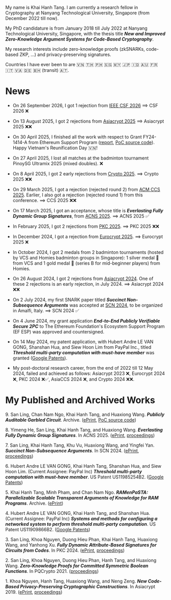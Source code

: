 My name is Khai Hanh Tang. I am currently a research fellow in Cryptography at Nanyang Technological University, Singapore (from December 2022 till now).

My PhD candidature is from January 2018 till July 2022 at Nanyang Technological University, Singapore, with the thesis title _**New and Improved Zero-Knowledge Argument Systems for Code-Based Cryptography**_.  

My research interests include zero-knowledge proofs (zkSNARKs, code-based ZKP, ...) and privacy-preserving signatures.

Countries I have ever been to are 🇻🇳 🇹🇭 🇵🇭 🇸🇬 🇲🇾 🇯🇵 🇮🇩 🇦🇺 🇫🇷 🇮🇹 🇻🇦 🇩🇪 🇧🇭 (transit) 🇦🇹.

# News
- On 26 September 2026, I got 1 rejection from [IEEE CSF 2026](https://csf2026.ieee-security.org/) ==> CSF 2026 ❌

- On 13 August 2025, I got 2 rejections from [Asiacrypt 2025](https://asiacrypt.iacr.org/2025/) ==> Asiacrypt 2025 ❌❌

- On 30 April 2025, I finished all the work with respect to Grant FY24-1414-A from Ethereum Support Program ([report](https://eprint.iacr.org/2025/772), [PoC source code](https://github.com/Crazy-Cryptographic-Buddies/pa-gc-rs)). Happy Vietnam's Reunification Day 🇻🇳!

- On 27 April 2025, I lost all matches at the badminton tournament PinoySG Ultramix 2025 (mixed doubles). ❌

- On 8 April 2025, I got 2 early rejections from [Crypto 2025](https://crypto.iacr.org/2025/). ==> Crypto 2025 ❌❌

- On 29 March 2025, I got a rejection (rejected round 2) from [ACM CCS 2025](https://www.sigsac.org/ccs/CCS2025/). Earlier, I also got a rejection (rejected round 1) from this conference. ==> CCS 2025 ❌❌

- On 17 March 2025, I got an acceptance, whose title is _**Everlasting Fully Dynamic Group Signatures**_, from [ACNS 2025](https://acns2025.fordaysec.de/). ==> ACNS 2025 ✅

- In February 2025, I got 2 rejections from [PKC 2025](https://pkc.iacr.org/2025/). ==> PKC 2025 ❌❌

- In December 2024, I got a rejection from [Eurocrypt 2025](https://eurocrypt.iacr.org/2025/). ==> Eurocrypt 2025 ❌

- In October 2024, I got 2 medals from 2 badminton tournaments (hosted by VCS and Homies badminton groups in Singapore): 1 silver medal 🥈 from VCS and 1 gold medal 🥇 (series B for mid-beginner players) from Homies.

- On 26 August 2024, I got 2 rejections from [Asiacrypt 2024](https://asiacrypt.iacr.org/2024/). One of these 2 rejections is an early rejection, in July 2024. ==> Asiacrypt 2024 ❌❌

- On 2 July 2024, my first SNARK paper titled _**Succinct Non-Subsequence Arguments**_ was accepted at [SCN 2024](https://scn.unisa.it/scn24/), to be organized in Amalfi, Italy. ==> SCN 2024 ✅

- On 4 June 2024, my grant application _**End-to-End Publicly Verifiable Secure 2PC**_ to The Ethereum Foundation's Ecosystem Support Program (EF ESP) was approved and countersigned.

- On 14 May 2024, my patent application, with Hubert Andre LE VAN GONG, Shanshan Hua, and Siew Hoon Lim from PayPal Inc., titled _**Threshold multi-party computation with must-have member**_ was granted ([Google Patents](https://patents.google.com/patent/US11985254B2/en)).

- My post-doctoral research career, from the end of 2022 till 12 May 2024, failed and achieved as follows: Asiacrypt 2023 ❌, Eurocrypt 2024 ❌, PKC 2024 ❌✅, AsiaCCS 2024 ❌, and Crypto 2024 ❌❌.

# My Published and Archived Works
9\. San Ling, Chan Nam Ngo, Khai Hanh Tang, and Huaxiong Wang. _**Publicly Auditable Garbled Circuit**_. Archive. ([ePrint](https://eprint.iacr.org/2025/772), [PoC source code](https://github.com/Crazy-Cryptographic-Buddies/pa-gc-rs))

8\. Yimeng He, San Ling, Khai Hanh Tang, and Huaxiong Wang. _**Everlasting Fully Dynamic Group Signatures**_. In ACNS 2025. ([ePrint](https://ia.cr/2025/627), [proceedings](https://link.springer.com/chapter/10.1007/978-3-031-95767-3_1))

7\. San Ling, Khai Hanh Tang, Khu Vu, Huaxiong Wang, and Yingfei Yan. _**Succinct Non-Subsequence Arguments**_. In SCN 2024. ([ePrint](https://ia.cr/2024/1264), [proceedings](https://link.springer.com/chapter/10.1007/978-3-031-71070-4_2))

6\. Hubert Andre LE VAN GONG, Khai Hanh Tang, Shanshan Hua, and Siew Hoon Lim. (Current Assignee: PayPal Inc) _**Threshold multi-party computation with must-have member**_. US Patent US11985254B2. ([Google Patents](https://patents.google.com/patent/US11985254B2/en))

5\.  Khai Hanh Tang, Minh Pham, and Chan Nam Ngo. _**RAMenPaSTA: Parallelizable Scalable Transparent Arguments of Knowledge for RAM Programs**_. Archive. ([ePrint](https://ia.cr/2024/336))

4\. Hubert Andre LE VAN GONG, Khai Hanh Tang, and Shanshan Hua. (Current Assignee: PayPal Inc) _**Systems and methods for configuring a networked system to perform threshold multi-party computation**_. US Patent US11909866B2. ([Google Patents](https://patents.google.com/patent/US11909866B2))

3\.  San Ling, Khoa Nguyen, Duong Hieu Phan, Khai Hanh Tang, Huaxiong Wang, and Yanhong Xu. _**Fully Dynamic Attribute-Based Signatures for Circuits from Codes**_. In PKC 2024. ([ePrint](https://ia.cr/2024/022), [proceedings](https://link.springer.com/chapter/10.1007/978-3-031-57718-5_2))

2\. San Ling, Khoa Nguyen, Duong Hieu Phan, Hanh Tang, and Huaxiong Wang. _**Zero-Knowledge Proofs for Committed Symmetric Boolean Functions**_. In PQCrypto 2021. ([proceedings](https://link.springer.com/chapter/10.1007/978-3-030-81293-5_18))

1\. Khoa Nguyen, Hanh Tang, Huaxiong Wang, and Neng Zeng. _**New Code-Based Privacy-Preserving Cryptographic Constructions**_. In Asiacrypt 2019. ([ePrint](https://ia.cr/2019/513), [proceedings](https://link.springer.com/chapter/10.1007/978-3-030-34621-8_2))
